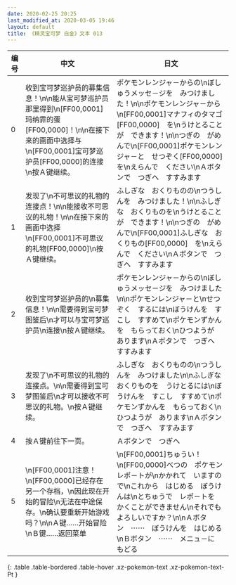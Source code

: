 ```yaml
---
date: 2020-02-25 20:25
last_modified_at: 2020-03-05 19:46
layout: default
title: 《精灵宝可梦 白金》文本 013
---
```

| 编号 | 中文 | 日文 |
| ---- | ---- | ---- |
| 0 | 收到宝可梦巡护员的募集信息！\n\n能从宝可梦巡护员那里得到\n[FF00,0001]玛纳霏的蛋[FF00,0000]！\n\n在接下来的画面中选择与\n[FF00,0001]宝可梦巡护员[FF00,0000]的连接\n按Ａ键继续。 | ポケモンレンジャ－からの\nぼしゅうメッセ－ジを　みつけました！\n\nポケモンレンジャ－から\n[FF00,0001]マナフィのタマゴ[FF00,0000]　を\nうけとることが　できます！\n\nつぎの　がめんで\n[FF00,0001]ポケモンレンジャ－と　せつぞく[FF00,0000]　を\nえらんで　ください\nＡボタンで　つぎへ　すすみます |
| 1 | 发现了\n不可思议的礼物的连接点！\n\n能接收不可思议的礼物！\n\n在接下来的画面中选择\n[FF00,0001]不可思议的礼物[FF00,0000]\n按Ａ键继续。 | ふしぎな　おくりものの\nつうしんを　みつけました！\n\nふしぎな　おくりものを\nうけとることが　できます！\n\nつぎの　がめんで\n[FF00,0001]ふしぎな　おくりもの[FF00,0000]　を\nえらんで　ください\nＡボタンで　つぎへ　すすみます |
| 2 | 收到宝可梦巡护员的\n募集信息！\n\n需要得到宝可梦图鉴后\n才可以与宝可梦巡护员\n连接\n按Ａ键继续。 | ポケモンレンジャ－からの\nぼしゅうメッセ－ジを　みつけました\n\nポケモンレンジャ－と\nせつぞく　するには\nぼうけんを　すこし　すすめて\nポケモンずかんを　もらっておく\nひつようが　あります\nＡボタンで　つぎへ　すすみます |
| 3 | 发现了\n不可思议的礼物的连接点。\n\n需要得到宝可梦图鉴后\n才可以接收不可思议的礼物。\n按Ａ键继续。 | ふしぎな　おくりものの\nつうしんを　みつけました\n\nふしぎな　おくりものを　うけとるには\nぼうけんを　すこし　すすめて\nポケモンずかんを　もらっておく\nひつようが　あります\nＡボタンで　つぎへ　すすみます |
| 4 | 按Ａ键前往下一页。 | Ａボタンで　つぎへ |
| 5 | \n[FF00,0001]注意！\n[FF00,0000]已经存在另一个存档，\n因此现在开始的冒险\n无法在中途保存。\n确认要重新开始游戏吗？\n\nＡ键……开始冒险\nＢ键……返回菜单 | \n[FF00,0001]ちゅうい！\n[FF00,0000]べつの　ポケモンレポ－トが\nかかれて　いますので\nこれから　はじめる　ぼうけんは\nとちゅうで　レポ－トを　かくことができません\nそれでも　よろしいですか？\n\nＡボタン　⋯⋯　ぼうけんを　はじめる\nＢボタン　⋯⋯　メニュ－に　もどる |
{: .table .table-bordered .table-hover .xz-pokemon-text .xz-pokemon-text-Pt }
